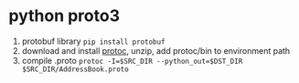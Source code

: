 # python proto3

1. protobuf library `pip install protobuf`
2. download and install [protoc](https://github.com/protocolbuffers/protobuf/releases/tag/v3.9.1), unzip, add protoc/bin to environment path
3. compile .proto `protoc -I=$SRC_DIR --python_out=$DST_DIR $SRC_DIR/AddressBook.proto`